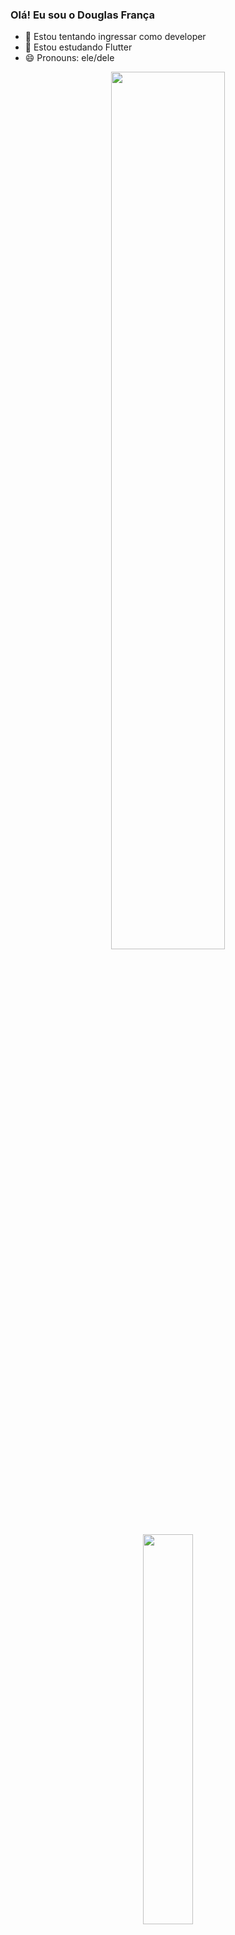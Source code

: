 ### Olá! Eu sou o Douglas França


- 🔭 Estou tentando ingressar como developer
- 🌱 Estou estudando Flutter
- 😄 Pronouns: ele/dele

<div align="center">
  <a href="https://github.com/douglas-franca">
  <img height="60%" src="https://github-readme-stats.vercel.app/api?username=douglas-franca&show_icons=true&theme=dark&include_all_commits=true&count_private=true"/>
  <img height="40%" src="https://github-readme-stats.vercel.app/api/top-langs/?username=douglas-franca&layout=compact&langs_count=7&theme=dark"/>
</div>

<div align="center">
  <img width="60%" src="https://i.postimg.cc/m2tHLmXz/douglas-franca-1.png"/>
</div>
